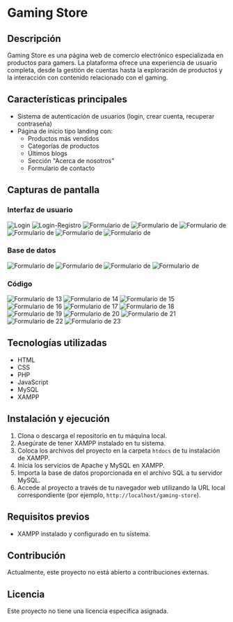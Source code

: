 # Gaming Store

## Descripción
Gaming Store es una página web de comercio electrónico especializada en productos para gamers. La plataforma ofrece una experiencia de usuario completa, desde la gestión de cuentas hasta la exploración de productos y la interacción con contenido relacionado con el gaming.

## Características principales
- Sistema de autenticación de usuarios (login, crear cuenta, recuperar contraseña)
- Página de inicio tipo landing con:
  - Productos más vendidos
  - Categorías de productos
  - Últimos blogs
  - Sección "Acerca de nosotros"
  - Formulario de contacto

## Capturas de pantalla
### Interfaz de usuario
![Login](https://github.com/BrandoHanma/Proyecto-web/blob/49d2504912399abc7c8eb7b7e95f0a7445dcbd5e/pruebas/1(1).png) 
![Login-Registro](https://github.com/BrandoHanma/Proyecto-web/blob/49d2504912399abc7c8eb7b7e95f0a7445dcbd5e/pruebas/2(1).png)
![Formulario de ](https://github.com/BrandoHanma/Proyecto-web/blob/49d2504912399abc7c8eb7b7e95f0a7445dcbd5e/pruebas/3(1).png)
![Formulario de ](https://github.com/BrandoHanma/Proyecto-web/blob/49d2504912399abc7c8eb7b7e95f0a7445dcbd5e/pruebas/4.png)
![Formulario de ](https://github.com/BrandoHanma/Proyecto-web/blob/49d2504912399abc7c8eb7b7e95f0a7445dcbd5e/pruebas/5.png)
![Formulario de ](https://github.com/BrandoHanma/Proyecto-web/blob/49d2504912399abc7c8eb7b7e95f0a7445dcbd5e/pruebas/6.png)
![Formulario de ](https://github.com/BrandoHanma/Proyecto-web/blob/49d2504912399abc7c8eb7b7e95f0a7445dcbd5e/pruebas/7.png)
![Formulario de ](https://github.com/BrandoHanma/Proyecto-web/blob/49d2504912399abc7c8eb7b7e95f0a7445dcbd5e/pruebas/8.png)

### Base de datos
![Formulario de ](https://github.com/BrandoHanma/Proyecto-web/blob/49d2504912399abc7c8eb7b7e95f0a7445dcbd5e/pruebas/9.png)
![Formulario de ](https://github.com/BrandoHanma/Proyecto-web/blob/49d2504912399abc7c8eb7b7e95f0a7445dcbd5e/pruebas/10.png)
![Formulario de ](https://github.com/BrandoHanma/Proyecto-web/blob/49d2504912399abc7c8eb7b7e95f0a7445dcbd5e/pruebas/11.png)
![Formulario de ](https://github.com/BrandoHanma/Proyecto-web/blob/49d2504912399abc7c8eb7b7e95f0a7445dcbd5e/pruebas/12.png)

### Código
![Formulario de 13](https://github.com/BrandoHanma/Proyecto-web/blob/49d2504912399abc7c8eb7b7e95f0a7445dcbd5e/pruebas/13.png)
![Formulario de 14](https://github.com/BrandoHanma/Proyecto-web/blob/49d2504912399abc7c8eb7b7e95f0a7445dcbd5e/pruebas/14.png)
![Formulario de 15](https://github.com/BrandoHanma/Proyecto-web/blob/49d2504912399abc7c8eb7b7e95f0a7445dcbd5e/pruebas/15.png)
![Formulario de 16](https://github.com/BrandoHanma/Proyecto-web/blob/49d2504912399abc7c8eb7b7e95f0a7445dcbd5e/pruebas/16.png)
![Formulario de 17](https://github.com/BrandoHanma/Proyecto-web/blob/49d2504912399abc7c8eb7b7e95f0a7445dcbd5e/pruebas/17.png)
![Formulario de 18](https://github.com/BrandoHanma/Proyecto-web/blob/49d2504912399abc7c8eb7b7e95f0a7445dcbd5e/pruebas/18.png)
![Formulario de 19](https://github.com/BrandoHanma/Proyecto-web/blob/49d2504912399abc7c8eb7b7e95f0a7445dcbd5e/pruebas/19.png)
![Formulario de 20](https://github.com/BrandoHanma/Proyecto-web/blob/49d2504912399abc7c8eb7b7e95f0a7445dcbd5e/pruebas/20.png)
![Formulario de 21](https://github.com/BrandoHanma/Proyecto-web/blob/49d2504912399abc7c8eb7b7e95f0a7445dcbd5e/pruebas/21.png)
![Formulario de 22](https://github.com/BrandoHanma/Proyecto-web/blob/49d2504912399abc7c8eb7b7e95f0a7445dcbd5e/pruebas/22.png)
![Formulario de 23](https://github.com/BrandoHanma/Proyecto-web/blob/49d2504912399abc7c8eb7b7e95f0a7445dcbd5e/pruebas/23.png)

## Tecnologías utilizadas
- HTML
- CSS
- PHP
- JavaScript
- MySQL
- XAMPP

## Instalación y ejecución
1. Clona o descarga el repositorio en tu máquina local.
2. Asegúrate de tener XAMPP instalado en tu sistema.
3. Coloca los archivos del proyecto en la carpeta `htdocs` de tu instalación de XAMPP.
4. Inicia los servicios de Apache y MySQL en XAMPP.
5. Importa la base de datos proporcionada en el archivo SQL a tu servidor MySQL.
6. Accede al proyecto a través de tu navegador web utilizando la URL local correspondiente (por ejemplo, `http://localhost/gaming-store`).

## Requisitos previos
- XAMPP instalado y configurado en tu sistema.

## Contribución
Actualmente, este proyecto no está abierto a contribuciones externas.

## Licencia
Este proyecto no tiene una licencia específica asignada.
